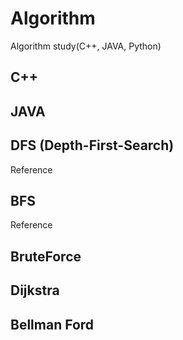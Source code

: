# Algorithm

Algorithm study(C++, JAVA, Python)

## C++


## JAVA 


## DFS (Depth-First-Search)

Reference

## BFS

Reference

## BruteForce

## Dijkstra

## Bellman Ford

